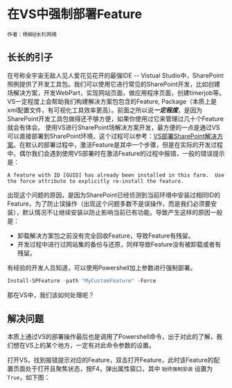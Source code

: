 # 在VS中强制部署Feature

    作者：杨柳@水杉网络
    

## 长长的引子

在号称全宇宙无敌人见人爱花见花开的最强IDE -- Vistual Studio中，SharePoint照例提供了开发工具包。我们可以使用它进行常见的SharePoint开发，比如创建场解决方案，开发WebPart，实现网站页面，做应用程序页面，创建timerjob等。VS一定程度上会帮助我们构建解决方案包包含的Feature, Package（本质上是xml配置文件，有可视化工具效率更高）。前面之所以说***一定程度***，是因为SharePoint开发工具包做得还不够方便，如果你使用过它来管理过几十个Feature就会有体会。
使用VS进行SharePoint场解决方案开发，最方便的一点是通过VS可以直接部署到SharePoint环境，这个过程可以参考：[VS部署SharePoint解决方案](20150806/README.md)。在默认的部署过程中，激活Feature是其中一个步骤，但是在实际的开发过程中，偶尔我们会遇到使用VS部署时在激活Feature的过程中报错，一般的错误提示是：

    A feature with ID [GUID] has already been installed in this farm.  Use the force attribute to explicitly re-install the feature.

出现这个问题的原因，是因为SharePoint已经侦测到当前环境中安装过相同ID的Feature，为了防止误操作（出现这个问题多数不是误操作，而是我们必须要安装），默认情况不让继续安装以防止影响当前已有功能。导致产生这样的原因一般是：

* 卸载解决方案包之前没有完全回收Feature，导致Feature有残留。
* 开发过程中进行过网站集的备份与还原，同样导致Feature没有被卸载或者有残留。

有经验的开发人员知道，可以使用Powershell加上参数进行强制部署。

```powershell
Install-SPFeature -path "MyCustomFeature" -Force
```
那在VS中，我们该如何处理呢？

## 解决问题

本质上通过VS的部署操作最后也是调用了Powershell命令，出于对此的了解，我们想在VS上的某个地方，一定有对此命令参数的设置。

打开VS，找到报错提示对应的Feature，双击打开Feature，此时该Feature的配置页面处于打开且聚焦状态，按F4，弹出属性窗口，其中 `始终强制安装` 设置为 `True`，如下图：